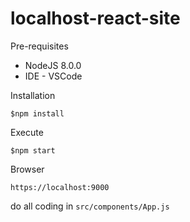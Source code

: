 # localhost-react-site

Pre-requisites
* NodeJS 8.0.0
* IDE - VSCode

Installation
```
$npm install
```

Execute
```
$npm start
```

Browser
```
https://localhost:9000
```

do all coding in `src/components/App.js`